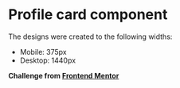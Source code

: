 # Profile card component

The designs were created to the following widths:

- Mobile: 375px
- Desktop: 1440px

**Challenge from [Frontend Mentor](https://www.frontendmentor.io)**